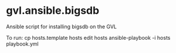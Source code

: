 # gvl.ansible.bigsdb
Ansible script for installing bigsdb on the GVL

To run:
cp hosts.template hosts
edit hosts
ansible-playbook -i hosts playbook.yml
